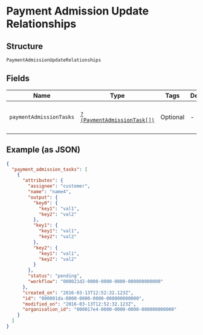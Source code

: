
# Payment Admission Update Relationships

## Structure

`PaymentAdmissionUpdateRelationships`

## Fields

| Name | Type | Tags | Description | Getter | Setter |
|  --- | --- | --- | --- | --- | --- |
| `paymentAdmissionTasks` | [`?(PaymentAdmissionTask[])`](../../doc/models/payment-admission-task.md) | Optional | - | getPaymentAdmissionTasks(): ?array | setPaymentAdmissionTasks(?array paymentAdmissionTasks): void |

## Example (as JSON)

```json
{
  "payment_admission_tasks": [
    {
      "attributes": {
        "assignee": "customer",
        "name": "name4",
        "output": {
          "key0": {
            "key1": "val1",
            "key2": "val2"
          },
          "key1": {
            "key1": "val1",
            "key2": "val2"
          },
          "key2": {
            "key1": "val1",
            "key2": "val2"
          }
        },
        "status": "pending",
        "workflow": "000021d2-0000-0000-0000-000000000000"
      },
      "created_on": "2016-03-13T12:52:32.123Z",
      "id": "000001da-0000-0000-0000-000000000000",
      "modified_on": "2016-03-13T12:52:32.123Z",
      "organisation_id": "000017e4-0000-0000-0000-000000000000"
    }
  ]
}
```

